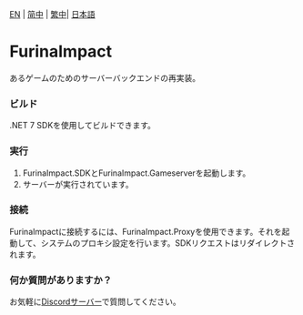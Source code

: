 [EN](README.md) | [简中](docs/README_zh-CN.md) | [繁中](docs/README_zh-TW.md)| [日本語](docs/README_ja-JP.md)

# FurinaImpact
あるゲームのためのサーバーバックエンドの再実装。

### ビルド
.NET 7 SDKを使用してビルドできます。

### 実行
1. FurinaImpact.SDKとFurinaImpact.Gameserverを起動します。
2. サーバーが実行されています。

### 接続
FurinaImpactに接続するには、FurinaImpact.Proxyを使用できます。それを起動して、システムのプロキシ設定を行います。SDKリクエストはリダイレクトされます。

### 何か質問がありますか？
お気軽に[Discordサーバー](https://discord.gg/sHZuMpCpVw)で質問してください。